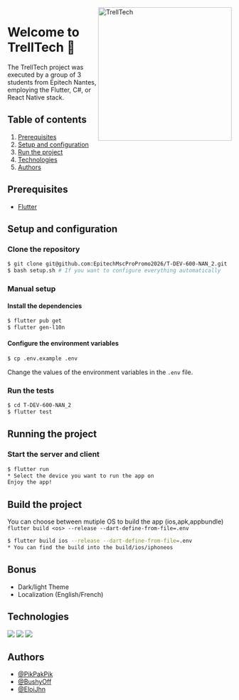 <img src="https://i.imgur.com/SoMuUHz.png" alt="TrellTech" width="300" height=300 align="right"/>

# Welcome to TrellTech :rocket:

The TrellTech project was executed by a group of 3 students from Epitech Nantes, employing the Flutter, C#, or React Native stack.

## Table of contents
1. [Prerequisites](#prerequisites)
3. [Setup and configuration](#setup-and-configuration)
4. [Run the project](#running-the-project)
7. [Technologies](#technologies)
8. [Authors](#authors)

## Prerequisites

- [Flutter](https://flutter.dev/docs/get-started/install)

## Setup and configuration

### Clone the repository

```bash
$ git clone git@github.com:EpitechMscProPromo2026/T-DEV-600-NAN_2.git
$ bash setup.sh # If you want to configure everything automatically
```

### Manual setup

#### Install the dependencies

```bash
$ flutter pub get
$ flutter gen-l10n
```

#### Configure the environment variables

```bash
$ cp .env.example .env
```

Change the values of the environment variables in the `.env` file.

### Run the tests

```bash
$ cd T-DEV-600-NAN_2
$ flutter test
```

## Running the project

### Start the server and client

```bash
$ flutter run
* Select the device you want to run the app on
Enjoy the app!
```

## Build the project

You can choose between mutiple OS to build the app (ios,apk,appbundle)  
`flutter build <os> --release --dart-define-from-file=.env`
```bash
$ flutter build ios --release --dart-define-from-file=.env
* You can find the build into the build/ios/iphoneos
```

## Bonus

- Dark/light Theme
- Localization (English/French)

## Technologies

![](https://img.shields.io/badge/Flutter-ED8B00?style=for-the-badge&logo=flutter&color=20232a)
![](https://img.shields.io/badge/Trello-ED8B00?style=for-the-badge&logo=trello&color=20232a)
![](https://img.shields.io/badge/Dart-ED8B00?style=for-the-badge&logo=dart&color=20232a)

## Authors

- [@PikPakPik](https://github.com/PikPakPik)
- [@BushyOff](https://github.com/BushyOff)
- [@EloiJhn](https://github.com/EloiJhn)
